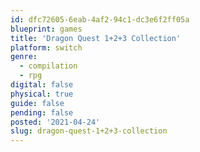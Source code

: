 ```yaml
---
id: dfc72605-6eab-4af2-94c1-dc3e6f2ff05a
blueprint: games
title: 'Dragon Quest 1+2+3 Collection'
platform: switch
genre:
  - compilation
  - rpg
digital: false
physical: true
guide: false
pending: false
posted: '2021-04-24'
slug: dragon-quest-1+2+3-collection
---
```

